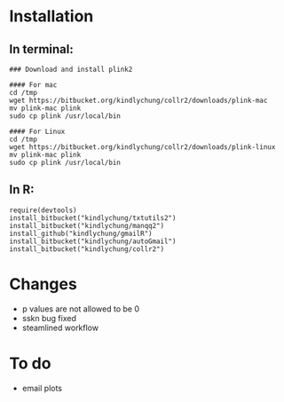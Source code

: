 
# Installation

## In terminal:

    ### Download and install plink2

    #### For mac
    cd /tmp
    wget https://bitbucket.org/kindlychung/collr2/downloads/plink-mac
    mv plink-mac plink
    sudo cp plink /usr/local/bin

    #### For Linux
    cd /tmp
    wget https://bitbucket.org/kindlychung/collr2/downloads/plink-linux
    mv plink-mac plink
    sudo cp plink /usr/local/bin

## In R:

    require(devtools)
    install_bitbucket("kindlychung/txtutils2")
    install_bitbucket("kindlychung/manqq2")
    install_github("kindlychung/gmailR")
    install_bitbucket("kindlychung/autoGmail")
    install_bitbucket("kindlychung/collr2")

# Changes


* p values are not allowed to be 0
* sskn bug fixed
* steamlined workflow

# To do

* email plots
